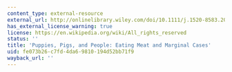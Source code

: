 ```yaml
---
content_type: external-resource
external_url: http://onlinelibrary.wiley.com/doi/10.1111/j.1520-8583.2004.00027.x/abstract
has_external_license_warning: true
license: https://en.wikipedia.org/wiki/All_rights_reserved
status: ''
title: 'Puppies, Pigs, and People: Eating Meat and Marginal Cases'
uid: fe073b26-c7fd-4da6-9810-194d52bb71f9
wayback_url: ''
---
```

